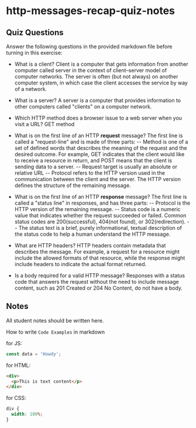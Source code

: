 # http-messages-recap-quiz-notes

## Quiz Questions

Answer the following questions in the provided markdown file before turning in this exercise:

- What is a client?
  Client is a computer that gets information from another computer called server in the context of client–server model of computer networks. The server is often (but not always) on another computer system, in which case the client accesses the service by way of a network.

- What is a server?
  A server is a computer that provides information to other computers called "clients" on a computer network.

- Which HTTP method does a browser issue to a web server when you visit a URL?
  GET method

- What is on the first line of an HTTP **request** message?
  The first line is called a "request-line" and is made of three parts:
  <method> <request-target> <protocol>
  -- Method is one of a set of defined words that describes the meaning of the request and the desired outcome. For example, GET indicates that the client would like to receive a resource in return, and POST means that the client is sending data to a server.
  -- Request target is usually an absolute or relative URL
  -- Protocol refers to the HTTP version used in the communication between the client and the server. The HTTP version defines the structure of the remaining message.

- What is on the first line of an HTTP **response** message?
  The first line is called a "status line" in responses, and has three parts:
  <protocol> <status-code> <status-text>
  -- Protocol is the HTTP version of the remaining message.
  -- Status code is a numeric value that indicates whether the request succeeded or failed. Common status codes are 200(successful), 404(not found), or 302(redirection).
  -- The status text is a brief, purely informational, textual description of the status code to help a human understand the HTTP message.

- What are HTTP headers?
  HTTP headers contain metadata that describes the message. For example, a request for a resource might include the allowed formats of that resource, while the response might include headers to indicate the actual format returned.

- Is a body required for a valid HTTP message?
  Responses with a status code that answers the request without the need to include message content, such as 201 Created or 204 No Content, do not have a body.

## Notes

All student notes should be written here.

How to write `Code Examples` in markdown

for JS:

```javascript
const data = 'Howdy';
```

for HTML:

```html
<div>
  <p>This is text content</p>
</div>
```

for CSS:

```css
div {
  width: 100%;
}
```
